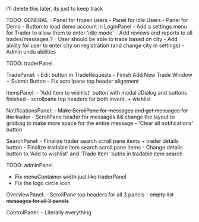 I'll delete this later, its just to keep track

TODO: GENERAL
    - Panel for frozen users
    - Panel for Idle Users
    - Panel for Demo
    - Button to load demo account in LoginPanel
    - Add a settings menu for Trader to allow them to enter 'idle mode'
    - Add reviews and reports to all trades/messages ?
    - User should be able to trade based on city
    - Add ability for user to enter city on registration (and change city in settings)
    - Admin undo abilities

TODO: traderPanel

TradePanel:
    - Edit button in TradeRequests 
    - Finish Add New Trade Window + Submit Button
    - Fix scrollpane top header alignment

ItemsPanel:
    - 'Add Item to wishlist' button with modal JDialog and buttons finished
    - scrollpane top headers for both invent. + wishlist

NotificationsPanel:
    - ~~Make ScrollPane for messages and get messages for the trader~~
    - ScrollPane header for messages && change the layout to gridbag to make more space for the entire message
    - 'Clear all notifications' button

SearchPanel:
    - Finalize trader search scroll pane items + trader details button
    - Finalize tradable item search scroll pane items 
    - Change details button to 'Add to wishlist' and 'Trade Item' butns in tradable item search


TODO: adminPanel

- ~~Fix menuContainer width just like traderPanel~~
- Fix the logo circle icon 

OverviewPanel:
    - ScrollPane top headers for all 3 panels
    - ~~empty list messages for all 3 panels~~

ControlPanel:
    - Literally everything